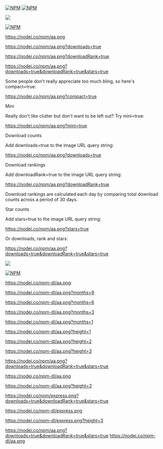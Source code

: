 [![NPM](https://nodei.co/npm/aa.png?downloads=true&downloadRank=true&stars=true)](https://nodei.co/npm/aa/)
[![NPM](https://nodei.co/npm-dl/aa.png?height=2)](https://nodei.co/npm/aa/)




<a href="https://nodei.co/npm/aa/"><img src="https://nodei.co/npm/aa.png"></a>

[![NPM](https://nodei.co/npm/aa.png)](https://nodei.co/npm/aa/)

https://nodei.co/npm/aa.png

https://nodei.co/npm/aa.png?downloads=true

https://nodei.co/npm/aa.png?downloadRank=true

https://nodei.co/npm/aa.png?downloads=true&downloadRank=true&stars=true

Some people don't really appreciate too much bling, so here's compact=true:

https://nodei.co/npm/aa.png?compact=true


Mini

Really don't like clutter but don't want to be left out? Try mini=true:

https://nodei.co/npm/aa.png?mini=true


Download counts

Add downloads=true to the image URL query string:

https://nodei.co/npm/aa.png?downloads=true


Download rankings

Add downloadRank=true to the image URL query string:

https://nodei.co/npm/aa.png?downloadRank=true


Download rankings are calculated each day by comparing total download counts across a period of 30 days.

Star counts

Add stars=true to the image URL query string:

https://nodei.co/npm/aa.png?stars=true


Or downloads, rank and stars:

https://nodei.co/npm/aa.png?downloads=true&downloadRank=true&stars=true

<a href="https://nodei.co/npm/aa/"><img src="https://nodei.co/npm-dl/aa.png"></a>

[![NPM](https://nodei.co/npm-dl/aa.png)](https://nodei.co/npm/aa/)

https://nodei.co/npm-dl/aa.png

https://nodei.co/npm-dl/aa.png?months=9


https://nodei.co/npm-dl/aa.png?months=6


https://nodei.co/npm-dl/aa.png?months=3


https://nodei.co/npm-dl/aa.png?months=1


https://nodei.co/npm-dl/aa.png?height=1


https://nodei.co/npm-dl/aa.png?height=2


https://nodei.co/npm-dl/aa.png?height=3


https://nodei.co/npm/aa.png?downloads=true&downloadRank=true&stars=true

https://nodei.co/npm-dl/aa.png

https://nodei.co/npm-dl/aa.png?height=3

https://nodei.co/npm/express.png?downloads=true&downloadRank=true&stars=true

https://nodei.co/npm-dl/express.png

https://nodei.co/npm-dl/express.png?height=3



https://nodei.co/npm/aa.png?downloads=true&downloadRank=true&stars=true
https://nodei.co/npm-dl/aa.png
